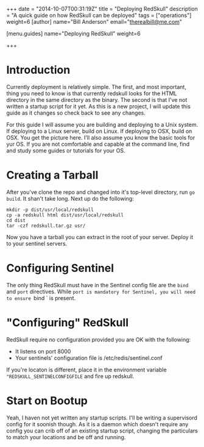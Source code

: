 +++
date = "2014-10-07T00:31:19Z"
title = "Deploying RedSkull"
description = "A quick guide on how RedSkull can be deployed"
tags = ["operations"]
weight=6
[author]
	name="Bill Anderson"
	email="therealbill@me.com"

[menu.guides]
	name="Deploying RedSkull"
	weight=6

+++


# Introduction

Currently deployment is relatively simple. The first, and most important, thing
you need to know is that currently redskull looks for the HTML directory in the
same directory as the binary. The second is that I've not written a startup
script for it yet. As this is a new project, I will update this guide
as it changes so check back to see any changes.

For this guide I will assume you are building and deploying to a Unix system.
If deploying to a Linux server, build on Linux. If deploying to OSX, build on
OSX. You get the picture here. I'll also assume you know the basic
tools for yur OS. If you are not comfortable and capable at the
command line, find and study some guides or tutorials for your OS.

# Creating a Tarball

After you've clone the repo and changed into it's top-level directory,
run `go build`. It shan't take long. Next up do the following:

```
mkdir -p dist/usr/local/redskull
cp -a redskull html dist/usr/local/redskull
cd dist
tar -czf redskull.tar.gz usr/
```

Now you have a tarball you can extract in the root of your server.
Deploy it to your sentinel servers.


# Configuring Sentinel

The only thing RedSkull must have in the Sentinel config file are the `bind`
and `port` directives. While `port is mandatory for Sentinel, you will need to
ensure `bind <yoursentinel-ip>` is present.

# "Configuring" RedSkull

RedSkull require no configuration provided you are OK with the
following:

- It listens on port 8000
- Your sentinels' configuration file is /etc/redis/sentinel.conf

If you're locaton is different, place it in the environment variable
`"REDSKULL_SENTINELCONFIGFILE` and fire up redskull.

# Start on Bootup

Yeah, I haven not yet written any startup scripts. I'll be writing a
supervisord config for it soonish though. As it is a daemon which
doesn't require any config you can crib off of an existing startup
script, changing the particulars to match your locations and be off
and running.


